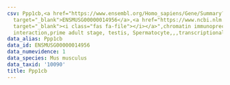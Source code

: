 ```yaml
---
csv: Ppp1cb,<a href="https://www.ensembl.org/Homo_sapiens/Gene/Summary?db=core;g=ENSMUSG00000014956"
  target="_blank">ENSMUSG00000014956</a>,<a href="https://www.ncbi.nlm.nih.gov/pubmed/25450459"
  target="_blank"><i class="fas fa-file"></i></a>",chromatin immunoprecipitation assay,direct
  interaction,prime adult stage, testis, Spermatocyte,,,transcriptional regulation,
data_alias: Ppp1cb
data_id: ENSMUSG00000014956
data_numevidence: 1
data_species: Mus musculus
data_taxid: '10090'
title: Ppp1cb
---
```


